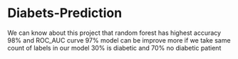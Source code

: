 # Diabets-Prediction
We can know about this project that random forest has highest accuracy 98% and ROC_AUC curve 97%  model can be improve more if we take same count of labels in our model 30% is diabetic and 70% no diabetic patient

